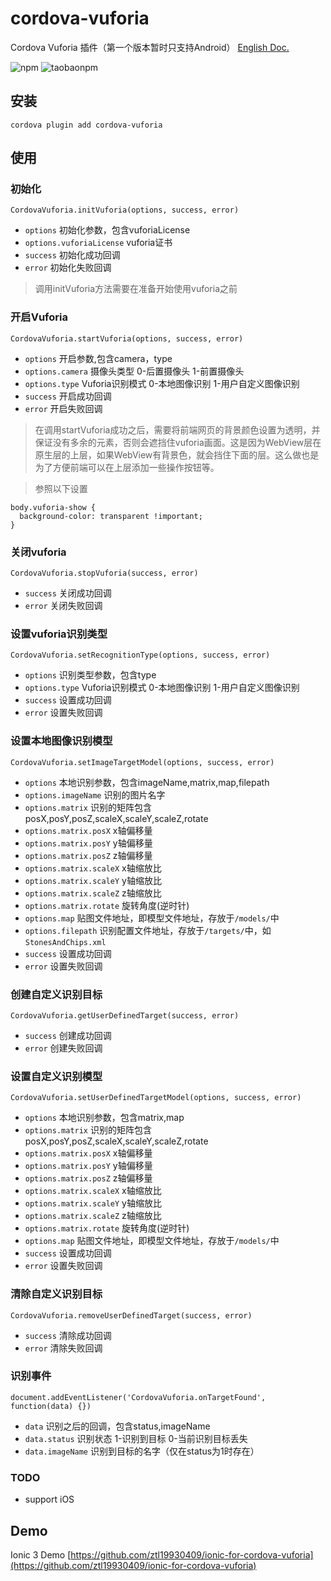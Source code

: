 # cordova-vuforia
Cordova Vuforia 插件（第一个版本暂时只支持Android）
[English Doc.](https://github.com/Cheney925/cordova-vuforia/blob/master/README.en.md)

![npm](https://img.shields.io/npm/v/cordova-vuforia.svg)
![taobaonpm](https://npm.taobao.org/badge/v/cordova-vuforia.svg)

## 安装
`cordova plugin add cordova-vuforia`

## 使用
### 初始化

`CordovaVuforia.initVuforia(options, success, error)`
* `options` 初始化参数，包含vuforiaLicense
* `options.vuforiaLicense` vuforia证书
* `success` 初始化成功回调
* `error` 初始化失败回调

>调用initVuforia方法需要在准备开始使用vuforia之前

### 开启Vuforia

`CordovaVuforia.startVuforia(options, success, error)`
* `options` 开启参数,包含camera，type
* `options.camera` 摄像头类型 0-后置摄像头 1-前置摄像头
* `options.type` Vuforia识别模式 0-本地图像识别 1-用户自定义图像识别
* `success` 开启成功回调
* `error` 开启失败回调
  
>在调用startVuforia成功之后，需要将前端网页的背景颜色设置为透明，并保证没有多余的元素，否则会遮挡住vuforia画面。这是因为WebView层在原生层的上层，如果WebView有背景色，就会挡住下面的层。这么做也是为了方便前端可以在上层添加一些操作按钮等。

>参照以下设置
```
body.vuforia-show {
  background-color: transparent !important;
}
```

### 关闭vuforia

`CordovaVuforia.stopVuforia(success, error)`
* `success` 关闭成功回调
* `error` 关闭失败回调

### 设置vuforia识别类型
`CordovaVuforia.setRecognitionType(options, success, error)`
* `options` 识别类型参数，包含type
* `options.type` Vuforia识别模式 0-本地图像识别 1-用户自定义图像识别
* `success` 设置成功回调
* `error` 设置失败回调

### 设置本地图像识别模型
`CordovaVuforia.setImageTargetModel(options, success, error)`
* `options` 本地识别参数，包含imageName,matrix,map,filepath
* `options.imageName` 识别的图片名字
* `options.matrix` 识别的矩阵包含 posX,posY,posZ,scaleX,scaleY,scaleZ,rotate
* `options.matrix.posX` x轴偏移量
* `options.matrix.posY` y轴偏移量
* `options.matrix.posZ` z轴偏移量
* `options.matrix.scaleX` x轴缩放比
* `options.matrix.scaleY` y轴缩放比
* `options.matrix.scaleZ` z轴缩放比
* `options.matrix.rotate` 旋转角度(逆时针)
* `options.map` 贴图文件地址，即模型文件地址，存放于`/models/`中
* `options.filepath` 识别配置文件地址，存放于`/targets/`中，如`StonesAndChips.xml`
* `success` 设置成功回调
* `error` 设置失败回调

### 创建自定义识别目标
`CordovaVuforia.getUserDefinedTarget(success, error)`
* `success` 创建成功回调
* `error` 创建失败回调

### 设置自定义识别模型
`CordovaVuforia.setUserDefinedTargetModel(options, success, error)`
* `options` 本地识别参数，包含matrix,map
* `options.matrix` 识别的矩阵包含 posX,posY,posZ,scaleX,scaleY,scaleZ,rotate
* `options.matrix.posX` x轴偏移量
* `options.matrix.posY` y轴偏移量
* `options.matrix.posZ` z轴偏移量
* `options.matrix.scaleX` x轴缩放比
* `options.matrix.scaleY` y轴缩放比
* `options.matrix.scaleZ` z轴缩放比
* `options.matrix.rotate` 旋转角度(逆时针)
* `options.map` 贴图文件地址，即模型文件地址，存放于`/models/`中
* `success` 设置成功回调
* `error` 设置失败回调

### 清除自定义识别目标
`CordovaVuforia.removeUserDefinedTarget(success, error)`
* `success` 清除成功回调
* `error` 清除失败回调

### 识别事件
`document.addEventListener('CordovaVuforia.onTargetFound', function(data) {})`
* `data` 识别之后的回调，包含status,imageName
* `data.status` 识别状态 1-识别到目标 0-当前识别目标丢失
* `data.imageName` 识别到目标的名字（仅在status为1时存在）

### TODO
* support iOS

## Demo
Ionic 3 Demo [https://github.com/ztl19930409/ionic-for-cordova-vuforia](https://github.com/ztl19930409/ionic-for-cordova-vuforia)

